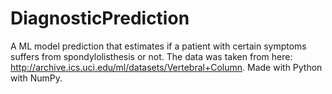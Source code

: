 # DiagnosticPrediction
A ML model prediction that estimates if a patient with certain symptoms suffers from spondylolisthesis or not. 
The data was taken from here: http://archive.ics.uci.edu/ml/datasets/Vertebral+Column. 
Made with Python with NumPy.
